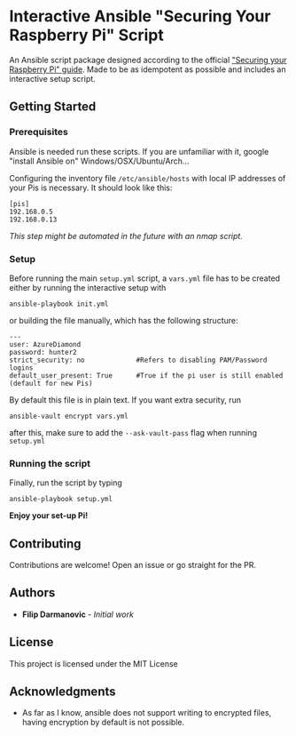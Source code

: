 # Interactive Ansible "Securing Your Raspberry Pi" Script
An Ansible script package designed according to the official ["Securing your Raspberry Pi" guide](https://www.raspberrypi.org/documentation/configuration/security.md).
Made to be as idempotent as possible and includes an interactive setup script.

## Getting Started

### Prerequisites

Ansible is needed run these scripts. If you are unfamiliar with it, google "install Ansible on" Windows/OSX/Ubuntu/Arch...

Configuring the inventory file `/etc/ansible/hosts` with local IP addresses of your Pis is necessary.
It should look like this:
```
[pis]
192.168.0.5
192.168.0.13
```
*This step might be automated in the future with an nmap script.*
### Setup

Before running the main `setup.yml` script, a `vars.yml` file has to be created either by running the interactive setup with 


```
ansible-playbook init.yml
```

or building the file manually, which has the following structure:

```
---
user: AzureDiamond
password: hunter2
strict_security: no             #Refers to disabling PAM/Password logins
default_user_present: True      #True if the pi user is still enabled (default for new Pis)
```

By default this file is in plain text. If you want extra security, run

```
ansible-vault encrypt vars.yml
```
after this, make sure to add the `--ask-vault-pass` flag when running `setup.yml`

### Running the script

Finally, run the script by typing 

```
ansible-playbook setup.yml
```
**Enjoy your set-up Pi!**


## Contributing

Contributions are welcome! Open an issue or go straight for the PR.

## Authors

* **Filip Darmanovic** - *Initial work*

## License

This project is licensed under the MIT License

## Acknowledgments

* As far as I know, ansible does not support writing to encrypted files, having encryption by default is not possible.

